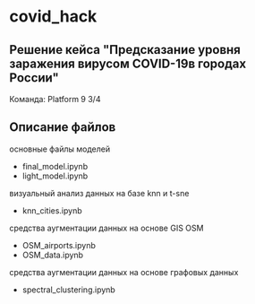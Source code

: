 # covid_hack

## Решение кейса "Предсказание уровня заражения вирусом COVID-19в городах России"

Команда: Platform 9 3/4

## Описание файлов

основные файлы моделей
- final_model.ipynb
- light_model.ipynb 

визуальный анализ данных на базе knn и t-sne
- knn_cities.ipynb
 
средства аугментации данных на основе GIS OSM
- OSM_airports.ipynb
- OSM_data.ipynb

средства аугментации данных на основе графовых данных
- spectral_clustering.ipynb






